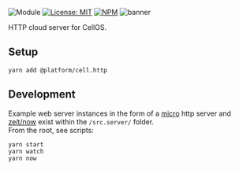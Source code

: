 ![Module](https://img.shields.io/badge/%40platform-cell.db-%23EA4E7E.svg)
[![License: MIT](https://img.shields.io/badge/license-MIT-blue.svg)](https://opensource.org/licenses/MIT)
[![NPM](https://img.shields.io/npm/v/@platform/cell.db.svg?colorB=blue&style=flat)](https://www.npmjs.com/package/@platform/cell.db)
![banner](https://user-images.githubusercontent.com/185555/67152142-52d0bc00-f32d-11e9-867c-5fe9f7e52ff0.png)

HTTP cloud server for CellOS.

## Setup

    yarn add @platform/cell.http

## Development

Example web server instances in the form of a [micro](../micro) http server
and [zeit/now](https://zeit.co) exist within the `/src.server/` folder.  
From the root, see scripts:

    yarn start
    yarn watch
    yarn now
